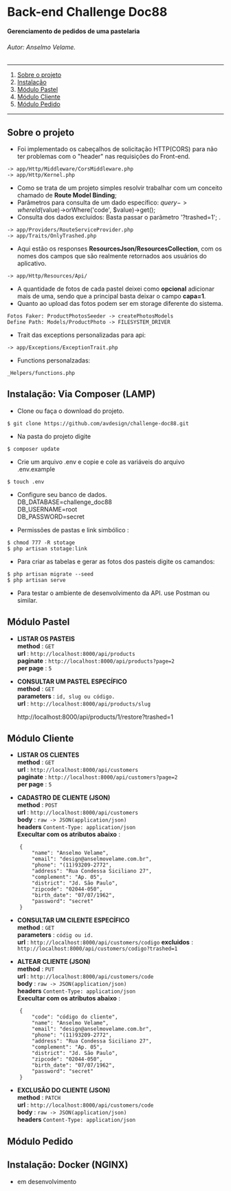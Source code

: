 # Back-end Challenge Doc88

**Gerenciamento de pedidos de uma pastelaria**
###### Autor: *Anselmo Velame*.


*******
1. [Sobre o projeto](#about)
2. [Instalação](#install)
3. [Módulo Pastel](#products)
4. [Módulo Cliente](#customer)
3. [Módulo Pedido](#orders)

*******
<div id='about'/>

## Sobre o projeto<br>
* Foi implementado os cabeçalhos de solicitação HTTP(CORS) para não ter problemas com o "header" nas requisições do Front-end.
````
-> app/Http/Middleware/CorsMiddleware.php
-> app/Http/Kernel.php
````
* Como se trata de um projeto simples resolvir trabalhar com um conceito chamado de **Route Model Binding**;
* Parâmetros para consulta de um dado específico: $query->whereId($value)->orWhere('code', $value)->get();
* Consulta dos dados excluidos: Basta passar o parâmetro '?trashed=1';
 .
````
-> app/Providers/RouteServiceProvider.php
-> app/Traits/OnlyTrashed.php
````
* Aqui estão os responses **ResourcesJson/ResourcesCollection**, com os nomes dos campos que são realmente retornados aos usuários do aplicativo.  
````
-> app/Http/Resources/Api/
````
* A quantidade de fotos de cada pastel deixei como **opcional** adicionar mais de uma, sendo que a principal basta deixar o campo **capa=1**.
* Quanto ao upload das fotos podem ser em storage diferente do sistema. 
 ````
 Fotos Faker: ProductPhotosSeeder -> createPhotosModels
 Define Path: Models/ProductPhoto -> FILESYSTEM_DRIVER
 ````
 * Trait das exceptions personalizadas para api:  
 ````
 -> app/Exceptions/ExceptionTrait.php
 ````
 * Functions personalzadas:
 ````
 _Helpers/functions.php
 ````
 
<div id='install'/>

## Instalação: Via Composer (LAMP)<br>

* Clone ou faça o download do projeto.
 ````
 $ git clone https://github.com/avdesign/challenge-doc88.git
 ````
* Na pasta do projeto digite
````
$ composer update
 ````
* Crie um arquivo .env e copie e cole as variáveis do arquivo .env.example
````
$ touch .env
````
* Configure seu banco de dados.<br>
DB_DATABASE=challenge_doc88 <br>
DB_USERNAME=root  
DB_PASSWORD=secret

* Permissões de pastas e  link simbólico : 
````
$ chmod 777 -R stotage
$ php artisan stotage:link
````

* Para criar as tabelas e gerar as fotos dos pasteis digite os camandos: 
````
$ php artisan migrate --seed
$ php artisan serve
````
* Para testar o ambiente de desenvolvimento da API. use Postman ou similar.

<div id='products'/>

## Módulo Pastel<br>
* **LISTAR OS PASTEIS**<br>
    **method** : `GET`<br>
    **url** : `http://localhost:8000/api/products`<br>
    **paginate** : `http://localhost:8000/api/products?page=2` <br>
    **per page** : `5`
    
    
* **CONSULTAR UM PASTEL ESPECÍFICO**<br>
    **method** : `GET`<br>
    **parameters** : `id, slug ou código.`<br>
    **url** : `http://localhost:8000/api/products/slug`
    
    http://localhost:8000/api/products/1/restore?trashed=1
    
<div id='customer'/>

## Módulo Cliente<br>
* **LISTAR OS CLIENTES**<br>
    **method** : `GET`<br>
    **url** : `http://localhost:8000/api/customers`<br>
    **paginate** : `http://localhost:8000/api/customers?page=2` <br>
    **per page** : `5`
    
* **CADASTRO DE CLIENTE (JSON)**<br>
    **method** : `POST`<br>
    **url** : `http://localhost:8000/api/customers` <br>
    **body** : `raw -> JSON(application/json)`<br>
    **headers**  `Content-Type: application/json`<br>
    **Execultar com os atributos abaixo** : 
````
    {        
        "name": "Anselmo Velame",
        "email": "design@anselmovelame.com.br",
        "phone": "(11)93209-2772",
        "address": "Rua Condessa Siciliano 27",
        "complement": "Ap. 05",
        "district": "Jd. São Paulo",
        "zipcode": "02044-050",
        "birth_date": "07/07/1962",
        "password": "secret"
    }
````
* **CONSULTAR UM CILENTE ESPECÍFICO**<br>
    **method** : `GET`<br>
    **parameters** : `códig ou id.`<br>
    **url** : `http://localhost:8000/api/customers/codigo`
    **excluidos** : `http://localhost:8000/api/customers/codigo?trashed=1`

* **ALTEAR CLIENTE (JSON)**<br>
    **method** : `PUT`<br>
    **url** : `http://localhost:8000/api/customers/code` <br>
    **body** : `raw -> JSON(application/json)`<br>
    **headers**  `Content-Type: application/json`<br>
    **Execultar com os atributos abaixo** : 
````
    {   
        "code": "código do cliente",     
        "name": "Anselmo Velame",
        "email": "design@anselmovelame.com.br",
        "phone": "(11)93209-2772",
        "address": "Rua Condessa Siciliano 27",
        "complement": "Ap. 05",
        "district": "Jd. São Paulo",
        "zipcode": "02044-050",
        "birth_date": "07/07/1962",
        "password": "secret"
    }
````  
* **EXCLUSÃO DO CLIENTE (JSON)**<br>
    **method** : `PATCH`<br>
    **url** : `http://localhost:8000/api/customers/code` <br>
    **body** : `raw -> JSON(application/json)`<br>
    **headers**  `Content-Type: application/json`<br>
  

<div id='orders'/>

## Módulo Pedido<br>


## Instalação: Docker (NGINX)<br>
* em desenvolvimento

 
 
 
 